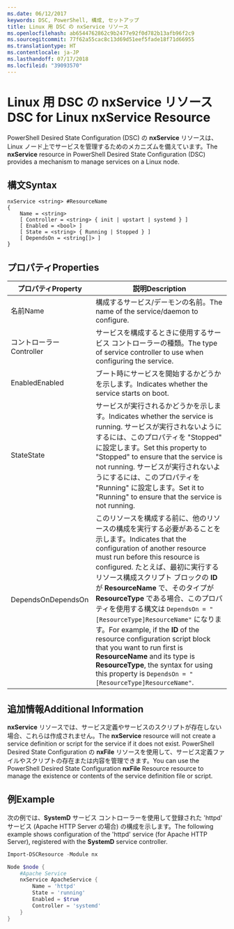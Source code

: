 ```yaml
---
ms.date: 06/12/2017
keywords: DSC, PowerShell, 構成, セットアップ
title: Linux 用 DSC の nxService リソース
ms.openlocfilehash: ab6544762862c9b2477e92f0d782b13afb96f2c9
ms.sourcegitcommit: 77f62a55cac8c13d69d51eef5fade18f71d66955
ms.translationtype: HT
ms.contentlocale: ja-JP
ms.lasthandoff: 07/17/2018
ms.locfileid: "39093570"
---
```

# <a name="dsc-for-linux-nxservice-resource"></a><span data-ttu-id="35d62-103">Linux 用 DSC の nxService リソース</span><span class="sxs-lookup"><span data-stu-id="35d62-103">DSC for Linux nxService Resource</span></span>

<span data-ttu-id="35d62-104">PowerShell Desired State Configuration (DSC) の **nxService** リソースは、Linux ノード上でサービスを管理するためのメカニズムを備えています。</span><span class="sxs-lookup"><span data-stu-id="35d62-104">The **nxService** resource in PowerShell Desired State Configuration (DSC) provides a mechanism to manage services on a Linux node.</span></span>

## <a name="syntax"></a><span data-ttu-id="35d62-105">構文</span><span class="sxs-lookup"><span data-stu-id="35d62-105">Syntax</span></span>

```
nxService <string> #ResourceName
{
    Name = <string>
    [ Controller = <string> { init | upstart | systemd } ]
    [ Enabled = <bool> ]
    [ State = <string> { Running | Stopped } ]
    [ DependsOn = <string[]> ]
}
```

## <a name="properties"></a><span data-ttu-id="35d62-106">プロパティ</span><span class="sxs-lookup"><span data-stu-id="35d62-106">Properties</span></span>
|  <span data-ttu-id="35d62-107">プロパティ</span><span class="sxs-lookup"><span data-stu-id="35d62-107">Property</span></span> |  <span data-ttu-id="35d62-108">説明</span><span class="sxs-lookup"><span data-stu-id="35d62-108">Description</span></span> |
|---|---|
| <span data-ttu-id="35d62-109">名前</span><span class="sxs-lookup"><span data-stu-id="35d62-109">Name</span></span>| <span data-ttu-id="35d62-110">構成するサービス/デーモンの名前。</span><span class="sxs-lookup"><span data-stu-id="35d62-110">The name of the service/daemon to configure.</span></span>|
| <span data-ttu-id="35d62-111">コントローラー</span><span class="sxs-lookup"><span data-stu-id="35d62-111">Controller</span></span>| <span data-ttu-id="35d62-112">サービスを構成するときに使用するサービス コントローラーの種類。</span><span class="sxs-lookup"><span data-stu-id="35d62-112">The type of service controller to use when configuring the service.</span></span>|
| <span data-ttu-id="35d62-113">Enabled</span><span class="sxs-lookup"><span data-stu-id="35d62-113">Enabled</span></span>| <span data-ttu-id="35d62-114">ブート時にサービスを開始するかどうかを示します。</span><span class="sxs-lookup"><span data-stu-id="35d62-114">Indicates whether the service starts on boot.</span></span>|
| <span data-ttu-id="35d62-115">State</span><span class="sxs-lookup"><span data-stu-id="35d62-115">State</span></span>| <span data-ttu-id="35d62-116">サービスが実行されるかどうかを示します。</span><span class="sxs-lookup"><span data-stu-id="35d62-116">Indicates whether the service is running.</span></span> <span data-ttu-id="35d62-117">サービスが実行されないようにするには、このプロパティを "Stopped" に設定します。</span><span class="sxs-lookup"><span data-stu-id="35d62-117">Set this property to "Stopped" to ensure that the service is not running.</span></span> <span data-ttu-id="35d62-118">サービスが実行されないようにするには、このプロパティを "Running" に設定します。</span><span class="sxs-lookup"><span data-stu-id="35d62-118">Set it to "Running" to ensure that the service is not running.</span></span>|
| <span data-ttu-id="35d62-119">DependsOn</span><span class="sxs-lookup"><span data-stu-id="35d62-119">DependsOn</span></span> | <span data-ttu-id="35d62-120">このリソースを構成する前に、他のリソースの構成を実行する必要があることを示します。</span><span class="sxs-lookup"><span data-stu-id="35d62-120">Indicates that the configuration of another resource must run before this resource is configured.</span></span> <span data-ttu-id="35d62-121">たとえば、最初に実行するリソース構成スクリプト ブロックの **ID** が **ResourceName** で、そのタイプが **ResourceType** である場合、このプロパティを使用する構文は `DependsOn = "[ResourceType]ResourceName"` になります。</span><span class="sxs-lookup"><span data-stu-id="35d62-121">For example, if the **ID** of the resource configuration script block that you want to run first is **ResourceName** and its type is **ResourceType**, the syntax for using this property is `DependsOn = "[ResourceType]ResourceName"`.</span></span>|

## <a name="additional-information"></a><span data-ttu-id="35d62-122">追加情報</span><span class="sxs-lookup"><span data-stu-id="35d62-122">Additional Information</span></span>

<span data-ttu-id="35d62-123">**nxService** リソースでは、サービス定義やサービスのスクリプトが存在しない場合、これらは作成されません。</span><span class="sxs-lookup"><span data-stu-id="35d62-123">The **nxService** resource will not create a service definition or script for the service if it does not exist.</span></span> <span data-ttu-id="35d62-124">PowerShell Desired State Configuration の **nxFile** リソースを使用して、サービス定義ファイルやスクリプトの存在または内容を管理できます。</span><span class="sxs-lookup"><span data-stu-id="35d62-124">You can use the PowerShell Desired State Configuration **nxFile** Resource resource to manage the existence or contents of the service definition file or script.</span></span>

## <a name="example"></a><span data-ttu-id="35d62-125">例</span><span class="sxs-lookup"><span data-stu-id="35d62-125">Example</span></span>

<span data-ttu-id="35d62-126">次の例では、**SystemD** サービス コントローラーを使用して登録された 'httpd' サービス (Apache HTTP Server の場合) の構成を示します。</span><span class="sxs-lookup"><span data-stu-id="35d62-126">The following example shows configuration of the 'httpd' service (for Apache HTTP Server), registered with the **SystemD** service controller.</span></span>

```powershell
Import-DSCResource -Module nx

Node $node {
    #Apache Service
    nxService ApacheService {
        Name = 'httpd'
        State = 'running'
        Enabled = $true
        Controller = 'systemd'
    }
}
```